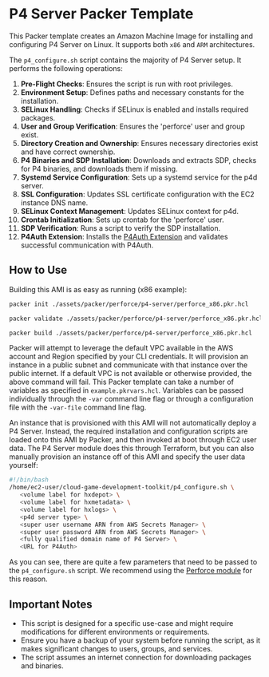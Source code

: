 # P4 Server Packer Template

This Packer template creates an Amazon Machine Image for installing and configuring P4 Server on Linux. It supports both `x86` and `ARM` architectures.

The `p4_configure.sh` script contains the majority of P4 Server setup. It performs the following operations:

1. **Pre-Flight Checks**: Ensures the script is run with root privileges.
2. **Environment Setup**: Defines paths and necessary constants for the installation.
3. **SELinux Handling**: Checks if SELinux is enabled and installs required packages.
4. **User and Group Verification**: Ensures the 'perforce' user and group exist.
5. **Directory Creation and Ownership**: Ensures necessary directories exist and have correct ownership.
6. **P4 Binaries and SDP Installation**: Downloads and extracts SDP, checks for P4 binaries, and downloads them if missing.
7. **Systemd Service Configuration**: Sets up a systemd service for the p4d server.
8. **SSL Configuration**: Updates SSL certificate configuration with the EC2 instance DNS name.
9. **SELinux Context Management**: Updates SELinux context for p4d.
10. **Crontab Initialization**: Sets up crontab for the 'perforce' user.
11. **SDP Verification**: Runs a script to verify the SDP installation.
12. **P4Auth Extension**: Installs the [P4Auth Extension](https://github.com/perforce/helix-authentication-extension) and validates successful communication with P4Auth.


## How to Use

Building this AMI is as easy as running (x86 example):

``` bash
packer init ./assets/packer/perforce/p4-server/perforce_x86.pkr.hcl
```
``` bash
packer validate ./assets/packer/perforce/p4-server/perforce_x86.pkr.hcl
```
``` bash
packer build ./assets/packer/perforce/p4-server/perforce_x86.pkr.hcl
```

Packer will attempt to leverage the default VPC available in the AWS account and Region specified by your CLI credentials. It will provision an instance in a public subnet and communicate with that instance over the public internet. If a default VPC is not available or otherwise provided, the above command will fail. This Packer template can take a number of variables as specified in `example.pkrvars.hcl`. Variables can be passed individually through the `-var` command line flag or through a configuration file with the `-var-file` command line flag.

An instance that is provisioned with this AMI will not automatically deploy a P4 Server. Instead, the required installation and configuration scripts are loaded onto this AMI by Packer, and then invoked at boot through EC2 user data. The P4 Server module does this through Terraform, but you can also manually provision an instance off of this AMI and specify the user data yourself:

``` bash
#!/bin/bash
/home/ec2-user/cloud-game-development-toolkit/p4_configure.sh \
   <volume label for hxdepot> \
   <volume label for hxmetadata> \
   <volume label for hxlogs> \
   <p4d server type> \
   <super user username ARN from AWS Secrets Manager> \
   <super user password ARN from AWS Secrets Manager> \
   <fully qualified domain name of P4 Server> \
   <URL for P4Auth>
```

As you can see, there are quite a few parameters that need to be passed to the `p4_configure.sh` script. We recommend using the [Perforce module](../../../../modules/perforce/README.md) for this reason.

## Important Notes

- This script is designed for a specific use-case and might require modifications for different environments or requirements.
- Ensure you have a backup of your system before running the script, as it makes significant changes to users, groups, and services.
- The script assumes an internet connection for downloading packages and binaries.
